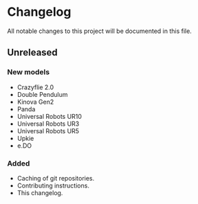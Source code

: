 # Changelog

All notable changes to this project will be documented in this file.

## Unreleased

### New models

- Crazyflie 2.0
- Double Pendulum
- Kinova Gen2
- Panda
- Universal Robots UR10
- Universal Robots UR3
- Universal Robots UR5
- Upkie
- e.DO

### Added

- Caching of git repositories.
- Contributing instructions.
- This changelog.
